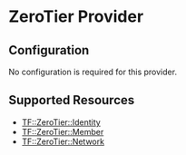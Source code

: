 # ZeroTier Provider

## Configuration

No configuration is required for this provider.

## Supported Resources

* [TF::ZeroTier::Identity](../resources/zerotier/TF-ZeroTier-Identity/docs/README.md)
* [TF::ZeroTier::Member](../resources/zerotier/TF-ZeroTier-Member/docs/README.md)
* [TF::ZeroTier::Network](../resources/zerotier/TF-ZeroTier-Network/docs/README.md)